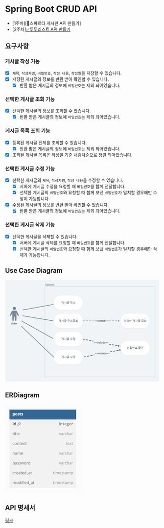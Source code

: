 # Spring Boot CRUD API 
- [1주차][📰스파르타 게시판 API 만들기]
- [2주차][✅투두리스트 API 만들기](https://github.com/hwana/sparta-board-project/tree/second-week)

## 요구사항
### 게시글 작성 기능
- [x] `제목`, `작성자명`, `비밀번호`, `작성 내용`, `작성일`을 저장할 수 있습니다.
- [x] 저장된 게시글의 정보를 반환 받아 확인할 수 있습니다.
    - [x] 반환 받은 게시글의 정보에 `비밀번호`는 제외 되어있습니다.
### 선택한 게시글 조회 기능
- [x] 선택한 게시글의 정보를 조회할 수 있습니다.
    - [x] 반환 받은 게시글의 정보에 `비밀번호`는 제외 되어있습니다.
### 게시글 목록 조회 기능
- [x] 등록된 게시글 전체를 조회할 수 있습니다.
    - [x] 반환 받은 게시글의 정보에 `비밀번호`는 제외 되어있습니다.
- [x] 조회된 게시글 목록은 작성일 기준 내림차순으로 정렬 되어있습니다.
### 선택한 게시글 수정 기능
- [x] 선택한 게시글의 `제목`, `작성자명`, `작성 내용`을 수정할 수 있습니다.
    - [x] 서버에 게시글 수정을 요청할 때 `비밀번호`를 함께 전달합니다.
    - [x] 선택한 게시글의 `비밀번호`와 요청할 때 함께 보낸 `비밀번호`가 일치할 경우에만 수정이 가능합니다.
- [x] 수정된 게시글의 정보를 반환 받아 확인할 수 있습니다.
    - [x] 반환 받은 게시글의 정보에 `비밀번호`는 제외 되어있습니다.
### 선택한 게시글 삭제 기능
- [x] 선택한 게시글을 삭제할 수 있습니다.
    - [x] 서버에 게시글 삭제를 요청할 때 `비밀번호`를 함께 전달합니다.
    - [x] 선택한 게시글의 `비밀번호`와 요청할 때 함께 보낸 `비밀번호`가 일치할 경우에만 삭제가 가능합니다.
## Use Case Diagram
![사진](usecaseDiagram.png)
## ERDiagram
![사진](ERD.png)
## API 명세서
[링크](https://documenter.getpostman.com/view/14625033/2s9YXfbNh2)



